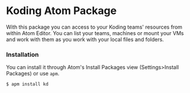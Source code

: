 # Koding Atom Package

With this package you can access to your Koding teams' resources from within Atom Editor. You can list your teams, machines or mount your VMs and work with them as you work with your local files and folders.

### Installation

You can install it through Atom's Install Packages view (Settings>Install Packages) or use `apm`.

```
$ apm install kd
```
